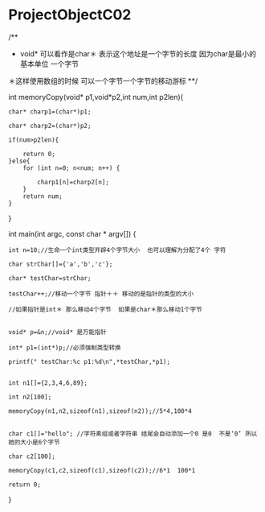 # ProjectObjectC02

 /** 
 * void* 可以看作是char＊ 表示这个地址是一个字节的长度 因为char是最小的基本单位 一个字节
 
 ＊这样使用数组的时候 可以一个字节一个字节的移动游标
 **/
 
int memoryCopy(void* p1,void*p2,int num,int p2len){
    
    char* charp1=(char*)p1;
    
    char* charp2=(char*)p2;
    
    if(num>p2len){
    
        return 0;
    }else{
        for (int n=0; n<num; n++) {
        
            charp1[n]=charp2[n];
        }
        return num;
    }
    
    
}

int main(int argc, const char * argv[]) {
    
    int n=10;//生命一个int类型开辟4个字节大小  也可以理解为分配了4个 字符
    
    char strChar[]={'a','b','c'};
    
    char* testChar=strChar;
    
    testChar++;//移动一个字节 指针＋＋ 移动的是指针的类型的大小
    
    //如果指针是int＊ 那么移动4个字节  如果是char＊那么移动1个字节
    
    
    void* p=&n;//void* 是万能指针
    
    int* p1=(int*)p;//必须强制类型转换
    
    printf(" testChar:%c p1:%d\n",*testChar,*p1);
    
    
    int n1[]={2,3,4,6,89};
    
    int n2[100];
    
    memoryCopy(n1,n2,sizeof(n1),sizeof(n2));//5*4,100*4
    
    
    char c1[]="hello"; //字符素组或者字符串 结尾会自动添加一个0 是0  不是‘0’ 所以她的大小是6个字节
    
    char c2[100];
    
    memoryCopy(c1,c2,sizeof(c1),sizeof(c2));//6*1  100*1
    
    return 0;
}
